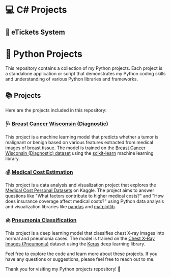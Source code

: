 # :computer: C# Projects

## :ticket: eTickets System
# 🐍 Python Projects

This repository contains a collection of my Python projects. Each project is a standalone application or script that demonstrates my Python coding skills and understanding of various Python libraries and frameworks.

## 📚 Projects

Here are the projects included in this repository:

### 🩺 [Breast Cancer Wisconsin (Diagnostic)](./Breast_Cancer_Wisconsin_(Diagnostic).ipynb)

This project is a machine learning model that predicts whether a tumor is malignant or benign based on various features extracted from medical images of breast tissue. The model is trained on the [Breast Cancer Wisconsin (Diagnostic) dataset](https://archive.ics.uci.edu/ml/datasets/Breast+Cancer+Wisconsin+(Diagnostic)) using the [scikit-learn](https://scikit-learn.org/) machine learning library.

### 💰 [Medical Cost Estimation](./Medical_Cost_Estimation)

This project is a data analysis and visualization project that explores the [Medical Cost Personal Datasets](https://www.kaggle.com/mirichoi0218/insurance) on Kaggle. The project aims to answer questions like "What factors contribute to higher medical costs?" and "How does insurance coverage affect medical costs?" using Python data analysis and visualization libraries like [pandas](https://pandas.pydata.org/) and [matplotlib](https://matplotlib.org/).

### 🫁 [Pneumonia Classification](./Pneumonia_Classification)

This project is a deep learning model that classifies chest X-ray images into normal and pneumonia cases. The model is trained on the [Chest X-Ray Images (Pneumonia)](https://www.kaggle.com/paultimothymooney/chest-xray-pneumonia) dataset using the [Keras](https://keras.io/) deep learning library.

Feel free to explore the code and learn more about these projects. If you have any questions or suggestions, please feel free to reach out to me.

Thank you for visiting my Python projects repository! 🙏
